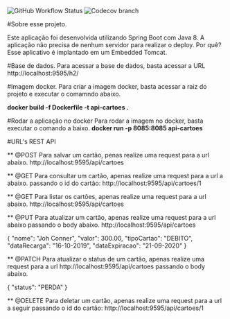 ![GitHub Workflow Status](https://img.shields.io/github/workflow/status/thiagofarbo/kubernetes-springboot-mongodb/maven)
![Codecov branch](https://img.shields.io/codecov/c/github/thiagofarbo/kubernetes-springboot-mongodb/main?logo=java&logoColor=red)

#Sobre esse projeto.

Este aplicação foi desenvolvida utilizando Spring Boot com Java 8. A aplicação não precisa de nenhum servidor para realizar o deploy.
Por quê? Esse aplicativo é implantado em um Embedded Tomcat.

#Base de dados.
Para acessar a base de dados, basta acessar a URL http://localhost:9595/h2/

#Imagem docker.
Para criar a imagem docker, basta acessar a raiz do projeto e executar o comamndo abaixo.

**docker build -f Dockerfile -t api-cartoes .**


#Rodar a aplicação no docker
Para rodar a imagem no docker, basta executar o comando a baixo.
**docker run -p 8085:8085 api-cartoes**

#URL's REST API

** @POST Para salvar um cartão, penas realize uma request para a url abaixo. http://localhost:9595/api/cartoes 

** @GET Para consultar um cartão, apenas realize uma request para a url a abaixo. passando o id do cartão: http://localhost:9595/api/cartoes/1

** @GET Para listar os cartões, apenas realize uma request para a url abaixo. http://localhost:9595/api/cartoes

** @PUT Para atualizar um cartão, apenas realize uma request para a url abaixo passando o body abaixo.
http://localhost:9595/api/cartoes 

{
	"nome": "Joh Conner",
    "valor": 300.00,
    "tipoCartao": "DEBITO",
    "dataRecarga": "16-10-2019",
    "dataExpiracao": "21-09-2020"
}

** @PATCH Para atualizar o status de um cartão, apenas realize uma request para a url http://localhost:9595/api/cartoes passando o body abaixo.

{
	"status": "PERDA"
}

** @DELETE Para deletar um cartão, apenas realize uma request para a url a seguir passando o id do cartão: http://localhost:9595/api/cartoes/1
